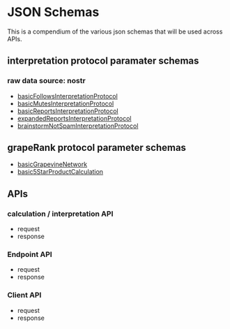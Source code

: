 JSON Schemas
=====

This is a compendium of the various json schemas that will be used across APIs.

## interpretation protocol paramater schemas

### raw data source: nostr

- [basicFollowsInterpretationProtocol](../../interpretation-engine/nostr/protocols/basicFollowsInterpretationProtocol.md)
- [basicMutesInterpretationProtocol](../../interpretation-engine/nostr/protocols/basicMutesInterpretationProtocol.md)
- [basicReportsInterpretationProtocol](../../interpretation-engine/nostr/protocols/basicReportsInterpretationProtocol.md)
- [expandedReportsInterpretationProtocol](../../interpretation-engine/nostr/protocols/expandedReportsInterpretationProtocol.md)
- [brainstormNotSpamInterpretationProtocol](../../interpretation-engine/nostr/protocols/brainstormNotSpamInterpretationProtocol.md)

## grapeRank protocol parameter schemas

- [basicGrapevineNetwork](../../calculation-engine/graperank-protocols/basicGrapevineNetwork.md)
- [basic5StarProductCalculation](../../calculation-engine/graperank-protocols/basic5StarProductCalculation.md)

## APIs

### calculation / interpretation API

- request
- response

### Endpoint API

- request
- response

### Client API

- request
- response
